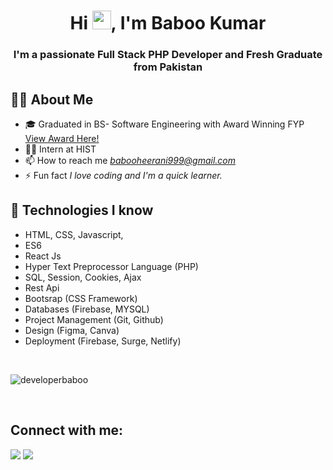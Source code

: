 <h1 align="center">Hi <img src="https://raw.githubusercontent.com/MartinHeinz/MartinHeinz/master/wave.gif" width="30px">, I'm Baboo Kumar</h1>
<h3 align="center">I'm a passionate Full Stack PHP Developer and Fresh Graduate from Pakistan</h3>


## 🙋‍♂️ About Me
<!-- <div>Icons made by <a href="https://www.freepik.com" title="Freepik">Freepik</a> from <a href="https://www.flaticon.com/" title="Flaticon">www.flaticon.com</a></div> -->
<!-- - 🔭 I’m currently working on *<img src="./react.png"/>* -->

- 🎓 Graduated in BS- Software Engineering with Award Winning FYP <a href="https://drive.google.com/drive/folders/1u3B-oc_hnY9HL5iHfHjinHT6C0uq0NSp?usp=share_link">View Award Here!</a>
- 👨‍💻 Intern at HIST
- 📫 How to reach me *babooheerani999@gmail.com*
- ⚡ Fun fact *I love coding and I'm a quick learner.*

## 🚀 Technologies I know

- HTML, CSS, Javascript,
- ES6
- React Js
- Hyper Text Preprocessor Language (PHP) 
- SQL, Session, Cookies, Ajax
- Rest Api
- Bootsrap (CSS Framework)
- Databases (Firebase, MYSQL)
- Project Management (Git, Github)
- Design (Figma, Canva)
- Deployment (Firebase, Surge, Netlify)
<br/>
<p><img align="center" src="https://github-readme-streak-stats.herokuapp.com/?user=Developer-Baboo&theme=gotham&hide_border=true&fire=C77800&ring=DD910B&background=1F222E" alt="developerbaboo" /></p>
<br/>

## Connect with me:
<p align="left">
<a href = "https://www.linkedin.com/in/baboo-heerani-%F0%9F%87%B5%F0%9F%87%B0-2a39a2188/"><img src="https://img.icons8.com/fluent/48/000000/linkedin.png"/></a>
<a href = "https://web.facebook.com/baboo.meghwar"><img src="https://img.icons8.com/color/48/000000/facebook.png"/></a>
</p>
